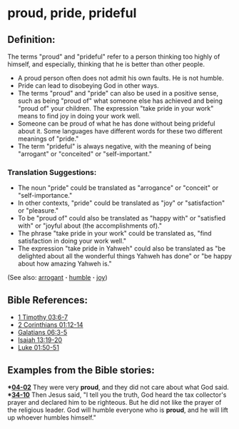 # proud, pride, prideful #

## Definition: ##

The terms "proud" and "prideful" refer to a person thinking too highly of himself, and especially, thinking that he is better than other people.

* A proud person often does not admit his own faults. He is not humble.
* Pride can lead to disobeying God in other ways.
* The terms "proud" and "pride" can also be used in a positive sense, such as being "proud of" what someone else has achieved and being "proud of" your children. The expression "take pride in your work" means to find joy in doing your work well.
* Someone can be proud of what he has done without being prideful about it. Some languages have different words for these two different meanings of "pride."
* The term "prideful" is always negative, with the meaning of being "arrogant" or "conceited" or "self-important."

### Translation Suggestions: ###

* The noun "pride" could be translated as "arrogance" or "conceit" or "self-importance."
* In other contexts, "pride" could be translated as "joy" or "satisfaction" or "pleasure."
* To be "proud of" could also be translated as "happy with" or "satisfied with" or "joyful about (the accomplishments of)."
* The phrase "take pride in your work" could be translated as, "find satisfaction in doing your work well."
* The expression "take pride in Yahweh" could also be translated as "be delighted about all the wonderful things Yahweh has done" or "be happy about how amazing Yahweh is."

(See also: [arrogant](../other/arrogant.md) **·** [humble](../other/humble.md) **·** [joy](../kt/joy.md))

## Bible References: ##

* [1 Timothy 03:6-7](https://door43.org/en/bible/notes/1ti/03/06)
* [2 Corinthians 01:12-14](https://door43.org/en/bible/notes/2co/01/12)
* [Galatians 06:3-5](https://door43.org/en/bible/notes/gal/06/03)
* [Isaiah 13:19-20](https://door43.org/en/bible/notes/isa/13/19)
* [Luke 01:50-51](https://door43.org/en/bible/notes/luk/01/50)

## Examples from the Bible stories: ##

  __*[04-02](https://door43.org/en/obs/notes/frames/04-02)__ They were very __proud__, and they did not care about what God said.
  __*[34-10](https://door43.org/en/obs/notes/frames/34-10)__ Then Jesus said, "I tell you the truth, God heard the tax collector's prayer and declared him to be righteous. But he did not like the prayer of the religious leader. God will humble everyone who is __proud__, and he will lift up whoever humbles himself."




